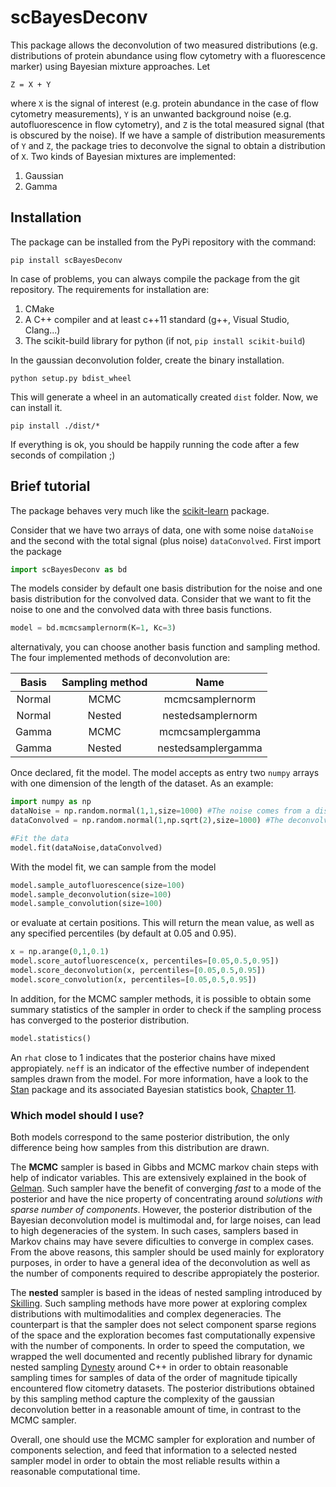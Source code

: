 # scBayesDeconv

This package allows the deconvolution of two measured distributions (e.g. distributions of protein abundance using flow cytometry with a fluorescence marker) using Bayesian mixture approaches. Let

```
Z = X + Y
```

where `X` is the signal of interest (e.g. protein abundance in the case of flow cytometry measurements), `Y` is an unwanted background noise (e.g. autofluorescence in flow cytometry), and `Z` is the total measured signal (that is obscured by the noise). If we have a sample of distribution measurements of `Y` and `Z`, the package tries to deconvolve the signal to obtain a distribution of `X`. Two kinds of Bayesian mixtures are implemented:

1. Gaussian
2. Gamma

## Installation

The package can be installed from the PyPi repository with the command:

```shell
pip install scBayesDeconv
```

In case of problems, you can always compile the package from the git repository. The requirements for installation are:
 1. CMake
 2. A C++ compiler and at least c++11 standard (g++, Visual Studio, Clang...)
 3. The scikit-build library for python (if not, `pip install scikit-build`)

In the gaussian deconvolution folder, create the binary installation.

```shell
python setup.py bdist_wheel
```

This will generate a wheel in an automatically created `dist` folder. Now, we can install it.

```shell
pip install ./dist/*
```

If everything is ok, you should be happily running the code after a few seconds of compilation ;)

## Brief tutorial

The package behaves very much like the [scikit-learn](https://scikit-learn.org/) package.

Consider that we have two arrays of data, one with some noise `dataNoise` and the second with the total signal (plus noise) `dataConvolved`.
First import the package

```python
import scBayesDeconv as bd
```

The models consider by default one basis distribution for the noise and one basis distribution for the convolved data. Consider that we want to fit the noise to one and the convolved data with three basis functions.

```python
model = bd.mcmcsamplernorm(K=1, Kc=3)
```

alternativaly, you can choose another basis function and sampling method. The four implemented methods of deconvolution are:

| Basis | Sampling method | Name |
|:-:|:-:|:-:|
| Normal | MCMC | mcmcsamplernorm |
| Normal | Nested | nestedsamplernorm |
| Gamma | MCMC | mcmcsamplergamma |
| Gamma | Nested | nestedsamplergamma |

Once declared, fit the model. The model accepts as entry two `numpy` arrays with one dimension of the length of the dataset. As an example:

```python
import numpy as np
dataNoise = np.random.normal(1,1,size=1000) #The noise comes from a distribution around one with standard deviation one.
dataConvolved = np.random.normal(1,np.sqrt(2),size=1000) #The deconvolved distribution comes from a distribution around zero with standard deviation one.

#Fit the data
model.fit(dataNoise,dataConvolved)
```

With the model fit, we can sample from the model

```python
model.sample_autofluorescence(size=100)
model.sample_deconvolution(size=100)
model.sample_convolution(size=100)
```

or evaluate at certain positions. This will return the mean value, as well as any specified percentiles (by default at 0.05 and 0.95).

```python
x = np.arange(0,1,0.1)
model.score_autofluorescence(x, percentiles=[0.05,0.5,0.95])
model.score_deconvolution(x, percentiles=[0.05,0.5,0.95])
model.score_convolution(x, percentiles=[0.05,0.5,0.95])
```

In addition, for the MCMC sampler methods, it is possible to obtain some summary statistics of the sampler in order to check if the sampling process has converged to the posterior distribution.

```python
model.statistics()
```

An `rhat` close to 1 indicates that the posterior chains have mixed appropiately. `neff` is an indicator of the effective number of independent samples drawn from the model. For more information, have a look to the [Stan](https://mc-stan.org/) package and its associated Bayesian statistics book, [Chapter 11](http://www.stat.columbia.edu/~gelman/book/).

### Which model should I use?

Both models correspond to the same posterior distribution, the only difference being how samples from this distribution are drawn. 

The **MCMC** sampler is based in Gibbs and MCMC markov chain steps with help of indicator variables. This are extensively explained in the book of [Gelman](http://www.stat.columbia.edu/~gelman/book/). Such sampler have the benefit of converging *fast* to a mode of the posterior and have the nice property of concentrating around *solutions with sparse number of components*. However, the posterior distribution of the Bayesian deconvolution model is multimodal and, for large noises, can lead to high degeneracies of the system. In such cases, samplers based in Markov chains may have severe dificulties to converge in complex cases. From the above reasons, this sampler should be used mainly for exploratory purposes, in order to have a general idea of the deconvolution as well as the number of components required to describe appropiately the posterior.

The **nested** sampler is based in the ideas of nested sampling introduced by [Skilling](https://projecteuclid.org/euclid.ba/1340370944). Such sampling methods have more power at exploring complex distributions with multimodalities and complex degeneracies. The counterpart is that the sampler does not select component sparse regions of the space and the exploration becomes fast computationally expensive with the number of components. In order to speed the computation, we wrapped the well documented and recently published library for dynamic nested sampling [Dynesty](https://dynesty.readthedocs.io/en/latest/) around C++ in order to obtain reasonable sampling times for samples of data of the order of magnitude tipically encountered flow citometry datasets. The posterior distributions obtained by this sampling method capture the complexity of the gaussian deconvolution better in a reasonable amount of time, in contrast to the MCMC sampler.

Overall, one should use the MCMC sampler for exploration and number of components selection, and feed that information to a selected nested sampler model in order to obtain the most reliable results within a reasonable computational time.
